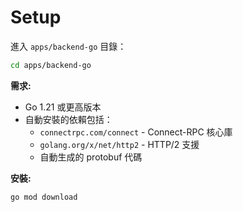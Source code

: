 # Setup
進入 `apps/backend-go` 目錄：

```bash
cd apps/backend-go
```

**需求:**
- Go 1.21 或更高版本
- 自動安裝的依賴包括：
  - `connectrpc.com/connect` - Connect-RPC 核心庫
  - `golang.org/x/net/http2` - HTTP/2 支援
  - 自動生成的 protobuf 代碼

**安裝:**
```bash
go mod download
```